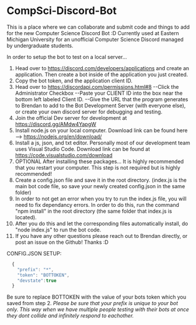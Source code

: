 # CompSci-Discord-Bot
This is a place where we can collaborate and submit code and things to add for the new Computer Science Discord Bot :D
Currently used at Eastern Michigan University for an unofficial Computer Science Discord managed by undergraduate students.

In order to setup the bot to test on a local server...
1. Head over to https://discord.com/developers/applications and create an application.  Then create a bot inside of the application you just created.
2. Copy the bot token, and the application client ID.
3. Head over to https://discordapi.com/permissions.html#8
  --Click the Administrator Checkbox
  --Paste your CLIENT ID into the box near the bottom left labeled Client ID.
  --Give the URL that the program generates to Brendan to add to the Bot Development Server (with everyone else), or create your own discord server for debugging and testing.
4. Join the official Dev server for development at https://discord.gg/AMdw4YapgW
5. Install node.js on your local computer.  Download link can be found here --> https://nodejs.org/en/download/
6. Install a js, json, and txt editor.  Personally most of our development team uses Visual Studio Code.  Download link can be found at https://code.visualstudio.com/download
7. OPTIONAL After installing these packages... It is highly recommended that you restart your computer.  This step is not required but is highly recommended!
8. Create a config.json file and save it in the root directory.  (index.js is the main bot code file, so save your newly created config.json in the same folder)
9. In order to not get an error when you try to run the index.js file, you will need to fix dependancy errors.  In order to do this, run the command "npm install" in the root directory (the same folder that index.js is located).
10. After you do this and let the corresponding files automatically install, do "node index.js" to run the bot code.
11. If you have any other questions please reach out to Brendan directly, or post an issue on the Github!  Thanks :D

CONFIG.JSON SETUP:
```javascript
  {
	"prefix": "*",
	"token": "BOTTOKEN",
	"devstate":true
  }
```

Be sure to replace BOTTOKEN with the value of your bots token which you saved from step 2.
*Please be sure that your prefix is unique to your bot only.  This way when we have multiple people testing with their bots at once they dont collide and infinitely respond to eachother.*
